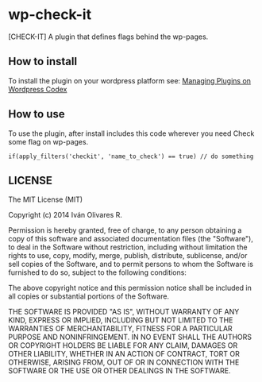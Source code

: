 wp-check-it
===========

[CHECK-IT] A plugin that defines flags behind the wp-pages.


## How to install

To install the plugin on your wordpress platform see: [Managing Plugins on Wordpress Codex](http://codex.wordpress.org/Managing_Plugins)

## How to use

To use the plugin, after install includes this code wherever you need Check some flag on wp-pages.

`if(apply_filters('checkit', 'name_to_check') == true) // do something`

## LICENSE

The MIT License (MIT)

Copyright (c) 2014 Iván Olivares R.

Permission is hereby granted, free of charge, to any person obtaining a copy
of this software and associated documentation files (the "Software"), to deal
in the Software without restriction, including without limitation the rights
to use, copy, modify, merge, publish, distribute, sublicense, and/or sell
copies of the Software, and to permit persons to whom the Software is
furnished to do so, subject to the following conditions:

The above copyright notice and this permission notice shall be included in all
copies or substantial portions of the Software.

THE SOFTWARE IS PROVIDED "AS IS", WITHOUT WARRANTY OF ANY KIND, EXPRESS OR
IMPLIED, INCLUDING BUT NOT LIMITED TO THE WARRANTIES OF MERCHANTABILITY,
FITNESS FOR A PARTICULAR PURPOSE AND NONINFRINGEMENT. IN NO EVENT SHALL THE
AUTHORS OR COPYRIGHT HOLDERS BE LIABLE FOR ANY CLAIM, DAMAGES OR OTHER
LIABILITY, WHETHER IN AN ACTION OF CONTRACT, TORT OR OTHERWISE, ARISING FROM,
OUT OF OR IN CONNECTION WITH THE SOFTWARE OR THE USE OR OTHER DEALINGS IN THE
SOFTWARE.
